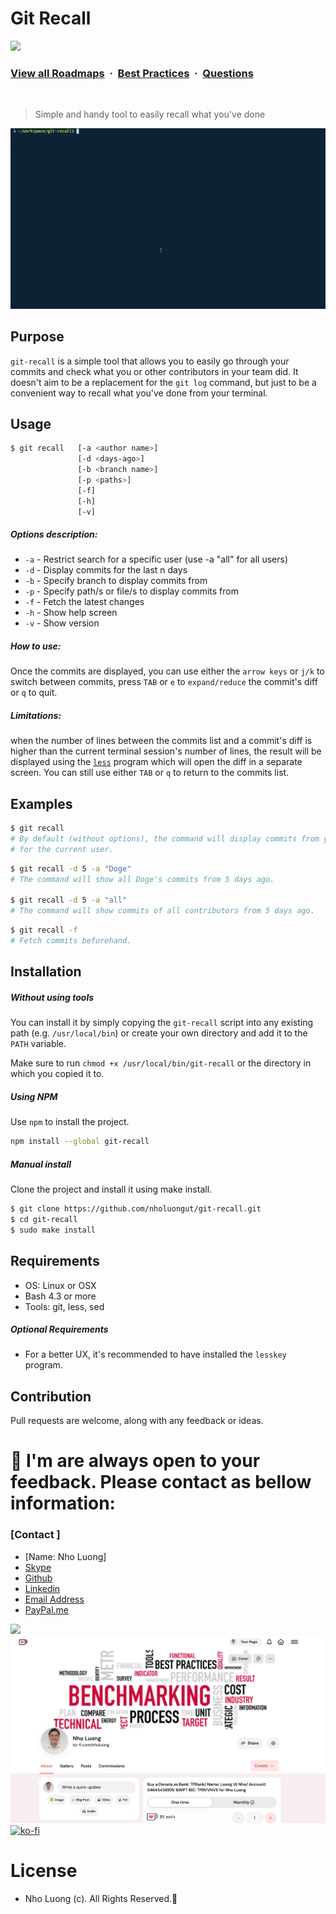 # Git Recall

![](https://i.imgur.com/waxVImv.png)
### [View all Roadmaps](https://github.com/nholuongut/all-roadmaps) &nbsp;&middot;&nbsp; [Best Practices](https://github.com/nholuongut/all-roadmaps/blob/main/public/best-practices/) &nbsp;&middot;&nbsp; [Questions](https://www.linkedin.com/in/nholuong/)
<br/>

> Simple and handy tool to easily recall what you've done

![git recall](image.png)

## Purpose

`git-recall` is a simple tool that allows you to easily go through your commits and
check what you or other contributors in your team did. It doesn't aim to be a replacement for the
`git log` command, but just to be a convenient way to recall what you've done from your terminal.


## Usage

```sh
$ git recall   [-a <author name>]
               [-d <days-ago>]
               [-b <branch name>]
               [-p <paths>]
               [-f]
               [-h]
               [-v]
```

##### Options description:

- `-a`      - Restrict search for a specific user (use -a "all" for all users)
- `-d`      - Display commits for the last n days
- `-b`      - Specify branch to display commits from
- `-p`      - Specify path/s or file/s to display commits from
- `-f`      - Fetch the latest changes
- `-h`      - Show help screen
- `-v`      - Show version

##### How to use:

Once the commits are displayed, you can use either the `arrow keys` or `j/k` to switch between commits,
press `TAB` or `e` to `expand/reduce` the commit's diff or `q` to quit.

##### Limitations:

when the number of lines between the commits list and a commit's diff is higher than the current terminal session's number of lines,
the result will be displayed using the [`less`](http://www.tutorialspoint.com/unix_commands/less.htm) program which will open the diff in a separate screen.
You can still use either `TAB` or `q` to return to the commits list.

## Examples

```sh
$ git recall
# By default (without options), the command will display commits from yesterday and
# for the current user.
```


```sh
$ git recall -d 5 -a "Doge"
# The command will show all Doge's commits from 5 days ago.

$ git recall -d 5 -a "all"
# The command will show commits of all contributors from 5 days ago.
```


```sh
$ git recall -f
# Fetch commits beforehand.
```

## Installation

##### Without using tools

You can install it by simply copying the `git-recall` script into any existing path
(e.g. `/usr/local/bin`) or create your own directory and add it to the `PATH` variable.

Make sure to run `chmod +x /usr/local/bin/git-recall` or the directory in which you copied it to. 

##### Using NPM
Use `npm` to install the project.

```sh
npm install --global git-recall
```
##### Manual install
Clone the project and install it using make install.

```sh
$ git clone https://github.com/nholuongut/git-recall.git
$ cd git-recall
$ sudo make install
```
## Requirements
- OS: Linux or OSX
- Bash 4.3 or more
- Tools: git, less, sed

##### Optional Requirements
- For a better UX, it's recommended to have installed the `lesskey` program.

## Contribution
Pull requests are welcome, along with any feedback or ideas.

# 🚀 I'm are always open to your feedback.  Please contact as bellow information:
### [Contact ]
* [Name: Nho Luong]
* [Skype](luongutnho_skype)
* [Github](https://github.com/nholuongut/)
* [Linkedin](https://www.linkedin.com/in/nholuong/)
* [Email Address](luongutnho@hotmail.com)
* [PayPal.me](https://www.paypal.com/paypalme/nholuongut)

![](https://i.imgur.com/waxVImv.png)
![](Donate.png)
[![ko-fi](https://ko-fi.com/img/githubbutton_sm.svg)](https://ko-fi.com/nholuong)

# License
* Nho Luong (c). All Rights Reserved.🌟
